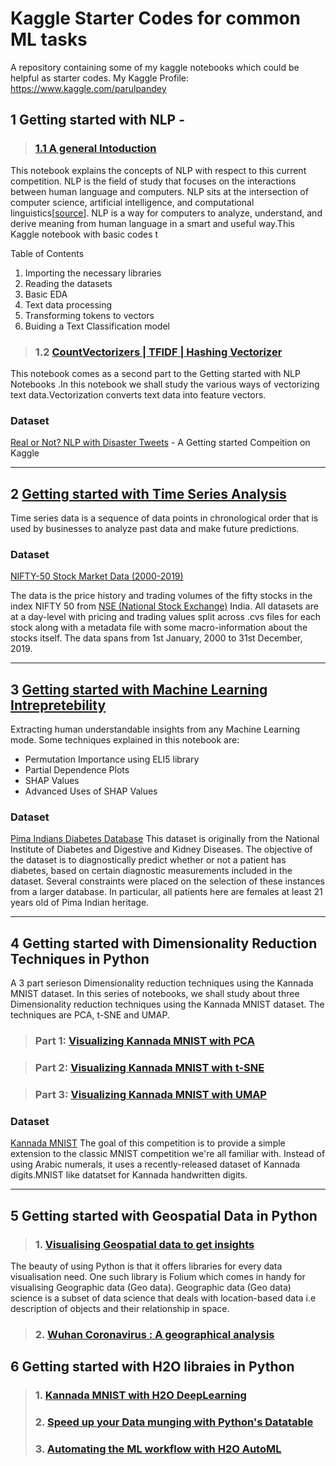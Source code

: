 # Kaggle Starter Codes for common ML tasks
 A repository containing some of my kaggle notebooks which could be helpful as starter codes.
 My Kaggle Profile: https://www.kaggle.com/parulpandey

 ## 1 Getting started with NLP -
 > ### [1.1 A general Intoduction](https://www.kaggle.com/parulpandey/getting-started-with-nlp-a-general-intro)

This notebook explains the concepts of NLP with respect to this current competition. NLP is the field of study that focuses on the interactions between human language and computers. NLP sits at the intersection of computer science, artificial intelligence, and computational linguistics[[source](https://en.wikipedia.org/wiki/Natural_language_processing)]. NLP is a way for computers to analyze, understand, and derive meaning from human language in a smart and useful way.This Kaggle notebook  with basic codes t

Table of Contents
1. Importing the necessary libraries
2. Reading the datasets
3. Basic EDA
4. Text data processing
5. Transforming tokens to vectors
6. Buiding a Text Classification model



> ### 1.2 [CountVectorizers | TFIDF | Hashing Vectorizer](https://www.kaggle.com/parulpandey/getting-started-with-nlp-feature-vectors)

 This notebook comes as a second part to the Getting started with NLP Notebooks .In this notebook we shall study the various ways of vectorizing text data.Vectorization converts text data into feature vectors.

 ### Dataset
[Real or Not? NLP with Disaster Tweets](https://www.kaggle.com/c/nlp-getting-started) - A Getting started Compeition on Kaggle

<hr>

## 2 [Getting started with Time Series Analysis](https://www.kaggle.com/parulpandey/getting-started-with-time-series-using-pandas)

Time series data is a sequence of data points in chronological order that is used by businesses to analyze past data and make future predictions.

### Dataset
[NIFTY-50 Stock Market Data (2000-2019)](https://www.kaggle.com/rohanrao/nifty50-stock-market-data)

The data is the price history and trading volumes of the fifty stocks in the index NIFTY 50 from [NSE (National Stock Exchange)](https://www.nseindia.com/) India. All datasets are at a day-level with pricing and trading values split across .cvs files for each stock along with a metadata file with some macro-information about the stocks itself. The data spans from 1st January, 2000 to 31st December, 2019.
<hr>

## 3 [Getting started with Machine Learning Intrepretebility](https://www.kaggle.com/parulpandey/intrepreting-machine-learning-models)

Extracting human understandable insights from any Machine Learning mode. Some techniques explained in this notebook are:

* Permutation Importance using ELI5 library
* Partial Dependence Plots
* SHAP Values
* Advanced Uses of SHAP Values

### Dataset
[Pima Indians Diabetes Database](https://www.kaggle.com/uciml/pima-indians-diabetes-database)
This dataset is originally from the National Institute of Diabetes and Digestive and Kidney Diseases. The objective of the dataset is to diagnostically predict whether or not a patient has diabetes, based on certain diagnostic measurements included in the dataset. Several constraints were placed on the selection of these instances from a larger database. In particular, all patients here are females at least 21 years old of Pima Indian heritage.
<hr>

## 4 Getting started with Dimensionality Reduction Techniques in Python
A 3 part serieson Dimensionality reduction techniques using the Kannada MNIST dataset. In this series of notebooks, we shall study about three Dimensionality reduction techniques using the Kannada MNIST dataset. The techniques are PCA, t-SNE and UMAP.

> ### Part 1: [Visualizing Kannada MNIST with PCA](https://www.kaggle.com/parulpandey/part1-visualizing-kannada-mnist-with-pca)


> ### Part 2: [Visualizing Kannada MNIST with t-SNE](https://www.kaggle.com/parulpandey/visualizing-kannada-mnist-with-t-sne)



> ### Part 3: [Visualizing Kannada MNIST with UMAP](https://www.kaggle.com/parulpandey/part3-visualising-kannada-mnist-with-umap)


### Dataset
[Kannada MNIST](https://www.kaggle.com/c/Kannada-MNIST)
The goal of this competition is to provide a simple extension to the classic MNIST competition we're all familiar with. Instead of using Arabic numerals, it uses a recently-released dataset of Kannada digits.MNIST like datatset for Kannada handwritten digits.
<hr>

## 5 Getting started with Geospatial Data in Python

> ### 1. [Visualising Geospatial data to get insights](https://www.kaggle.com/parulpandey/visualising-geospatial-data-to-get-insights)
The beauty of using Python is that it offers libraries for every data visualisation need. One such library is Folium which comes in handy for visualising Geographic data (Geo data). Geographic data (Geo data) science is a subset of data science that deals with location-based data i.e description of objects and their relationship in space.

> ### 2. [Wuhan Coronavirus : A geographical analysis](https://www.kaggle.com/parulpandey/wuhan-coronavirus-a-geographical-analysis)


## 6 Getting started with H2O libraies in Python

> ### 1. [Kannada MNIST with H2O DeepLearning](https://www.kaggle.com/parulpandey/kannada-mnist-with-h2o-deeplearning)
> ### 2. [Speed up your Data munging with Python's Datatable](https://www.kaggle.com/parulpandey/speed-up-your-data-munging-with-python-s-datatable)
> ### 3. [Automating the ML workflow with H2O AutoML](https://www.kaggle.com/parulpandey/automating-the-ml-workflow-with-h2o-automl)

